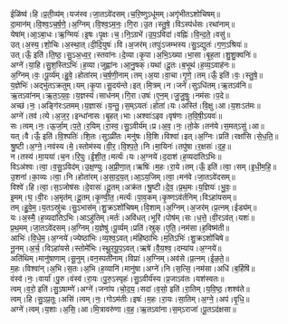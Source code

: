 

  
ईळि॑ष्व॑।हि।प्र॒ती॒व्य॑म्।यज॑स्व।जा॒तऽवे॑दसम्।च॒रि॒ष्णुऽधू॑मम्।अगृ॑भीतऽशोचिषम्॥  
दा॒मान॑म्।वि॒श्व॒ऽच॒र्ष॒णे॒।अ॒ग्निम्।वि॒श्व॒ऽम॒नः॒।गि॒रा।उ॒त।स्तु॒षे॒।विऽस्प॑र्धसः।रथा॑नाम्॥  
येषा॑म्।आ॒ऽबा॒धः।ऋ॒ग्मियः॑।इ॒षः।पृ॒क्षः।च॒।नि॒ऽग्रभे॑।उ॒प॒ऽविदा॑।वह्निः॑।वि॒न्द॒ते॒।वसु॑॥  
उत्।अ॒स्य॒।शो॒चिः।अ॒स्था॒त्।दी॒दि॒युषः॑।वि।अ॒जर॑म्।तपुः॑ऽजम्भस्य।सु॒ऽद्युतः॑।ग॒ण॒ऽश्रियः॑॥  
उत्।ऊँ॒ इति॑।ति॒ष्ठ॒।सु॒ऽअ॒ध्व॒र॒।स्तवा॑नः।दे॒व्या।कृ॒पा।अ॒भि॒ऽख्या।भा॒सा।बृ॒ह॒ता।शु॒शु॒क्वनिः॑॥  
अग्ने॑।या॒हि।सु॒श॒स्तिऽभिः॑।ह॒व्या।जुह्वा॑नः।आ॒नु॒षक्।यथा॑।दू॒तः।ब॒भूथ॑।ह॒व्य॒ऽवाह॑नः॥  
अ॒ग्निम्।वः॒।पू॒र्व्य॑म्।हु॒वे॒।होता॑रम्।च॒र्ष॒णी॒नाम्।तम्।अ॒या।वा॒चा।गृ॒णे॒।तम्।ऊँ॒ इति॑।वः॒।स्तु॒षे॒॥  
य॒ज्ञेभिः॑।अद्भु॑तऽक्रतुम्।यम्।कृ॒पा।सू॒दय॑न्ते।इत्।मि॒त्रम्।न।जने॑।सुऽधि॑तम्।ऋ॒तऽव॑नि॥  
ऋ॒तऽवा॑नम्।ऋ॒त॒ऽय॒वः॒।य॒ज्ञस्य॑।साध॑नम्।गि॒रा।उषः॑।ए॒न॒म्।जु॒जु॒षुः॒।नम॑सः।प॒दे॥  
अच्छ॑।नः॒।अङ्गि॑रःऽतमम्।य॒ज्ञासः॑।य॒न्तु॒।स॒म्ऽयतः॑।होता॑।यः।अस्ति॑।वि॒क्षु।आ।य॒शःऽत॑मः॥  
अग्ने॑।तव॑।त्ये।अ॒ज॒र॒।इन्धा॑नासः।बृ॒हत्।भाः।अश्वाः॑ऽइव।वृष॑णः।त॒वि॒षी॒ऽयवः॑॥  
सः।त्वम्।नः॒।ऊ॒र्जा॒म्।प॒ते॒।र॒यिम्।रा॒स्व॒।सु॒ऽवीर्य॑म्।प्र।अ॒व॒।नः॒।तो॒के।तन॑ये।स॒मत्ऽसु॑।आ॥  
यत्।वै।ऊँ॒ इति॑।वि॒श्पतिः॑।शि॒तः।सुऽप्री॑तः।मनु॑षः।वि॒शि।विश्वा॑।इत्।अ॒ग्निः।प्रति॑।रक्षां॑सि।से॒ध॒ति॒॥  
श्रु॒ष्टी।अ॒ग्ने॒।नव॑स्य।मे॒।स्तोम॑स्य।वी॒र॒।वि॒श्प॒ते॒।नि।मा॒यिनः॑।तपु॑षा।र॒क्षसः॑।द॒ह॒॥  
न।तस्य॑।मा॒यया॑।च॒न।रि॒पुः।ई॒शी॒त॒।मर्त्यः॑।यः।अ॒ग्नये॑।द॒दाश॑।ह॒व्यदा॑तिऽभिः॥  
विऽअ॑श्वः।त्वा॒।व॒सु॒ऽविद॑म्।उ॒क्ष॒ण्युः।अ॒प्री॒णा॒त्।ऋषिः॑।म॒हः।रा॒ये।तम्।ऊँ॒ इति॑।त्वा॒।सम्।इ॒धी॒म॒हि॒॥  
उ॒शना॑।का॒व्यः।त्वा॒।नि।होता॑रम्।अ॒सा॒द॒य॒त्।आ॒ऽय॒जिम्।त्वा॒।मन॑वे।जा॒तऽवे॑दसम्॥  
विश्वे॑।हि।त्वा॒।स॒ऽजोष॑सः।दे॒वासः॑।दू॒तम्।अक्र॑त।श्रु॒ष्टी।दे॒व॒।प्र॒थ॒मः।य॒ज्ञियः॑।भु॒वः॒॥  
इ॒मम्।घ॒।वी॒रः।अ॒मृत॑म्।दू॒तम्।कृ॒ण्वी॒त॒।मर्त्यः॑।पा॒व॒कम्।कृ॒ष्णऽव॑र्तनिम्।विऽहा॑यसम्॥  
तम्।हु॒वे॒म॒।य॒तऽस्रु॑चः।सु॒ऽभास॑म्।शु॒क्रऽशो॑चिषम्।वि॒शाम्।अ॒ग्निम्।अ॒जर॑म्।प्र॒त्नम्।ईड्य॑म्॥  
यः।अ॒स्मै॒।ह॒व्यदा॑तिऽभिः।आऽहु॑तिम्।मर्तः॑।अवि॑धत्।भूरि॑।पोष॑म्।सः।ध॒त्ते॒।वी॒रऽव॑त्।यशः॑॥  
प्र॒थ॒मम्।जा॒तऽवे॑दसम्।अ॒ग्निम्।य॒ज्ञेषु॑।पू॒र्व्यम्।प्रति॑।स्रुक्।ए॒ति॒।नम॑सा।ह॒विष्म॑ती॥  
आभिः॑।वि॒धे॒म॒।अ॒ग्नये॑।ज्येष्ठा॑भिः।व्य॒श्व॒ऽवत्।मंहि॑ष्ठाभिः।म॒तिऽभिः॑।शु॒क्रऽशो॑चिषे॥  
नू॒नम्।अ॒र्च॒।विऽहा॑यसे।स्तोमे॑भिः।स्थू॒र॒यू॒प॒ऽवत्।ऋषे॑।वै॒य॒श्व॒।दम्या॑य।अ॒ग्नये॑॥  
अति॑थिम्।मानु॑षाणाम्।सू॒नुम्।वन॒स्पती॑नाम्।विप्राः॑।अ॒ग्निम्।अव॑से।प्र॒त्नम्।ई॒ळ॒ते॒॥  
म॒हः।विश्वा॑न्।अ॒भि।स॒तः।अ॒भि।ह॒व्यानि॑।मानु॑षा।अग्ने॑।नि।स॒त्सि॒।नम॑सा।अधि॑।ब॒र्हिषि॑॥  
वंस्व॑।नः॒।वार्या॑।पु॒रु।वंस्व॑।रा॒यः।पु॒रु॒ऽस्पृहः॑।सु॒ऽवीर्य॑स्य।प्र॒जाऽव॑तः।यश॑स्वतः॥  
त्वम्।व॒रो॒ इति॑।सु॒ऽषाम्णे॑।अग्ने॑।जना॑य।चो॒द॒य॒।सदा॑।व॒सो॒ इति॑।रा॒तिम्।य॒वि॒ष्ठ॒।शश्व॑ते॥  
त्वम्।हि।सु॒ऽप्र॒तूः।असि॑।त्वम्।नः॒।गोऽम॑तीः।इषः॑।म॒हः।रा॒यः।सा॒तिम्।अ॒ग्ने॒।अप॑।वृ॒धि॒॥  
अग्ने॑।त्वम्।य॒शाः।अ॒सि॒।आ।मि॒त्रावरु॑णा।व॒ह॒।ऋ॒तऽवा॑ना।स॒म्ऽराजा॑।पू॒तऽद॑क्षसा॥  
